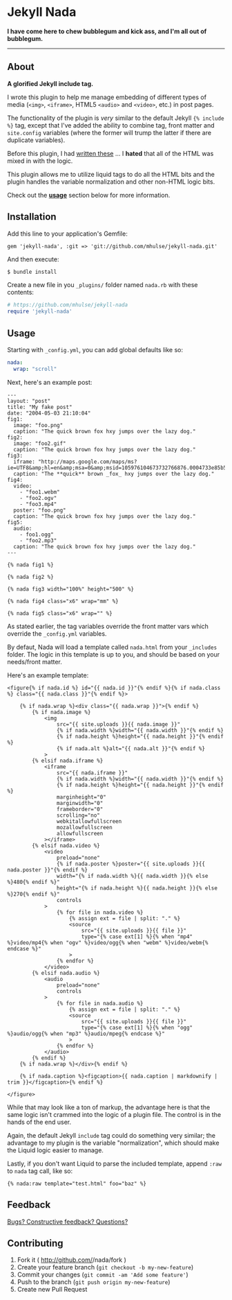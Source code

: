 # Jekyll Nada

**I have come here to chew bubblegum and kick ass, and I'm all out of bubblegum.**

---

## About

**A glorified Jekyll include tag.**

I wrote this plugin to help me manage embedding of different types of media (`<img>`, `<iframe>`, HTML5 `<audio>` and `<video>`, etc.) in post pages.

The functionality of the plugin is _very_ similar to the default Jekyll `{% include %}` tag, except that I've added the ability to combine tag, front matter and `site.config` variables (where the former will trump the latter if there are duplicate variables).

Before this plugin, I had [written these](https://github.com/mhulse/jekyll-nada/issues/1) ... I **hated** that all of the HTML was mixed in with the logic.

This plugin allows me to utilize liquid tags to do all the HTML bits and the plugin handles the variable normalization and other non-HTML logic bits.

Check out the [**usage**](#usage) section below for more information.

## Installation

Add this line to your application's Gemfile:

```text
gem 'jekyll-nada', :git => 'git://github.com/mhulse/jekyll-nada.git'
```

And then execute:

```bash
$ bundle install
```

Create a new file in you `_plugins/` folder named `nada.rb` with these contents:

```ruby
# https://github.com/mhulse/jekyll-nada
require 'jekyll-nada'
```

## Usage

Starting with `_config.yml`, you can add global defaults like so:

```yml
nada:
  wrap: "scroll"
```

Next, here's an example post:

```text
---
layout: "post"
title: "My fake post"
date: "2004-05-03 21:10:04"
fig1:
  image: "foo.png"
  caption: "The quick brown fox hxy jumps over the lazy dog."
fig2:
  image: "foo2.gif"
  caption: "The quick brown fox hxy jumps over the lazy dog."
fig3:
  iframe: "http://maps.google.com/maps/ms?ie=UTF8&amp;hl=en&amp;msa=0&amp;msid=105976104673732766876.0004733e85b59d0ddcba6&amp;t=k&amp;ll=46.06983,15.325928&amp;spn=20.139199,49.63623&amp;output=embed"
  caption: "The **quick** brown _fox_ hxy jumps over the lazy dog."
fig4:
  video:
    - "foo1.webm"
    - "foo2.ogv"
    - "foo3.mp4"
  poster: "foo.png"
  caption: "The quick brown fox hxy jumps over the lazy dog."
fig5:
  audio:
    - foo1.ogg"
    - "foo2.mp3"
  caption: "The quick brown fox hxy jumps over the lazy dog."
---

{% nada fig1 %}

{% nada fig2 %}

{% nada fig3 width="100%" height="500" %}

{% nada fig4 class="x6" wrap="mm" %}

{% nada fig5 class="x6" wrap="" %}
```

As stated earlier, the tag variables override the front matter vars which override the `_config.yml` variables.

By defaut, Nada will load a template called `nada.html` from your `_includes` folder. The logic in this template is up to you, and should be based on your needs/front matter.

Here's an example template:

```text
<figure{% if nada.id %} id="{{ nada.id }}"{% endif %}{% if nada.class %} class="{{ nada.class }}"{% endif %}>
	
	{% if nada.wrap %}<div class="{{ nada.wrap }}">{% endif %}
		{% if nada.image %}
			<img
				src="{{ site.uploads }}{{ nada.image }}"
				{% if nada.width %}width="{{ nada.width }}"{% endif %}
				{% if nada.height %}height="{{ nada.height }}"{% endif %}
				{% if nada.alt %}alt="{{ nada.alt }}"{% endif %}
			>
		{% elsif nada.iframe %}
			<iframe
				src="{{ nada.iframe }}"
				{% if nada.width %}width="{{ nada.width }}"{% endif %}
				{% if nada.height %}height="{{ nada.height }}"{% endif %}
				marginheight="0"
				marginwidth="0"
				frameborder="0"
				scrolling="no"
				webkitallowfullscreen
				mozallowfullscreen
				allowfullscreen
			></iframe>
		{% elsif nada.video %}
			<video
				preload="none"
				{% if nada.poster %}poster="{{ site.uploads }}{{ nada.poster }}"{% endif %}
				width="{% if nada.width %}{{ nada.width }}{% else %}480{% endif %}"
				height="{% if nada.height %}{{ nada.height }}{% else %}270{% endif %}"
				controls
			>
				{% for file in nada.video %}
					{% assign ext = file | split: "." %}
					<source
						src="{{ site.uploads }}{{ file }}"
						type="{% case ext[1] %}{% when "mp4" %}video/mp4{% when "ogv" %}video/ogg{% when "webm" %}video/webm{% endcase %}"
					>
				{% endfor %}
			</video>
		{% elsif nada.audio %}
			<audio
				preload="none"
				controls
			>
				{% for file in nada.audio %}
					{% assign ext = file | split: "." %}
					<source
						src="{{ site.uploads }}{{ file }}"
						type="{% case ext[1] %}{% when "ogg" %}audio/ogg{% when "mp3" %}audio/mpeg{% endcase %}"
					>
				{% endfor %}
			</audio>
		{% endif %}
	{% if nada.wrap %}</div>{% endif %}
	
	{% if nada.caption %}<figcaption>{{ nada.caption | markdownify | trim }}</figcaption>{% endif %}
	
</figure>
```

While that may look like a ton of markup, the advantage here is that the same logic isn't crammed into the logic of a plugin file. The control is in the hands of the end user.

Again, the default Jekyll `include` tag could do something very similar; the advantage to my plugin is the variable "normalization", which should make the Liquid logic easier to manage.

Lastly, if you don't want Liquid to parse the included template, append `:raw` to `nada` tag call, like so:

```text
{% nada:raw template="test.html" foo="baz" %}
```

## Feedback

[Bugs? Constructive feedback? Questions?](https://github.com/mhulse/jekyll-nada/issues/new?title=Your%20code%20sucks!&body=Here%27s%20why%3A%20)

## Contributing

1. Fork it ( http://github.com/<my-github-username>/nada/fork )
2. Create your feature branch (`git checkout -b my-new-feature`)
3. Commit your changes (`git commit -am 'Add some feature'`)
4. Push to the branch (`git push origin my-new-feature`)
5. Create new Pull Request
